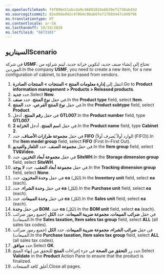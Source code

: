 ```yaml
---
ms.openlocfilehash: f4f096e51abcda9c46801824a6639ef1730ab45d
ms.sourcegitcommit: 82ed9ded42c47064c90ab6fe717893447cd48796
ms.translationtype: HT
ms.contentlocale: ar-SA
ms.lasthandoff: 10/19/2020
ms.locfileid: "6073101"
---
```

## <a name="scenario"></a><span data-ttu-id="f3e5a-101">السيناريو</span><span class="sxs-lookup"><span data-stu-id="f3e5a-101">Scenario</span></span>

<span data-ttu-id="f3e5a-102">في شركة **USMF**، تحتاج إلى إنشاء صنف جديد، لتكوين خزانة جديد، ليتم شراؤه من الموردين.</span><span class="sxs-lookup"><span data-stu-id="f3e5a-102">In the company **USMF**, you need to create a new item, for a new configuration of cabinet, to be purchased from vendors.</span></span>

1.  <span data-ttu-id="f3e5a-103">انتقل إلى **إدارة معلومات المنتج > المنتجات > المنتجات الصادرة**.</span><span class="sxs-lookup"><span data-stu-id="f3e5a-103">Go to **Product information management > Products > Released products**.</span></span>
2.  <span data-ttu-id="f3e5a-104">حدد **جديد‏‎**.</span><span class="sxs-lookup"><span data-stu-id="f3e5a-104">Select **New**.</span></span>
3.  <span data-ttu-id="f3e5a-105">في حقل **نوع المنتج**، حدد **صنف**.</span><span class="sxs-lookup"><span data-stu-id="f3e5a-105">In the **Product type** field, select **Item**.</span></span>
4.  <span data-ttu-id="f3e5a-106">في حقل **نوع المنتج الفرعي**، حدد **المنتج**.</span><span class="sxs-lookup"><span data-stu-id="f3e5a-106">In the **Product subtype** field, select **Product**.</span></span>
5.  <span data-ttu-id="f3e5a-107">في حقل **رقم المنتج**، أدخل **GTL007**.</span><span class="sxs-lookup"><span data-stu-id="f3e5a-107">In the **Product number** field, type **GTL007**.</span></span>
6.  <span data-ttu-id="f3e5a-108">في حقل **اسم المنتج**، أدخل **الخزانة 2**.</span><span class="sxs-lookup"><span data-stu-id="f3e5a-108">In the **Product name** field, type **Cabinet 2**.</span></span>
7.  <span data-ttu-id="f3e5a-109">في حقل **مجموعة طرازات الأصناف**، حدد **FIFO** (‏‫الوارد أولاً يُصرف أولاً‬ (FIFO)).</span><span class="sxs-lookup"><span data-stu-id="f3e5a-109">In the **Item model group** field, select **FIFO** (First In-First Out).</span></span>
8.  <span data-ttu-id="f3e5a-110">في حقل **مجموعة الصنف**، حدد **التلفاز والفيديو**.</span><span class="sxs-lookup"><span data-stu-id="f3e5a-110">In the **Item group** field, select **TV&Video**.</span></span>
9.  <span data-ttu-id="f3e5a-111">في حقل **مجموعة أبعاد التخزين**، حدد **SiteWH**.</span><span class="sxs-lookup"><span data-stu-id="f3e5a-111">In the **Storage dimension group** field, select **SiteWH**.</span></span>
10. <span data-ttu-id="f3e5a-112">في حقل **مجموعة أبعاد التعقب**، حدد **لا يوجد**.</span><span class="sxs-lookup"><span data-stu-id="f3e5a-112">In the **Tracking dimension group** field, select **None**.</span></span>
11. <span data-ttu-id="f3e5a-113">في حقل **وحدة المخزون**، حدد **ea** (لكل).</span><span class="sxs-lookup"><span data-stu-id="f3e5a-113">In the **Inventory unit** field, select **ea** (each).</span></span>
12. <span data-ttu-id="f3e5a-114">في حقل **وحدة الشراء**، حدد **ea** (لكل).</span><span class="sxs-lookup"><span data-stu-id="f3e5a-114">In the **Purchase unit** field, select **ea** (each).</span></span>
13. <span data-ttu-id="f3e5a-115">في حقل **وحدة المبيعات**، حدد **ea** (لكل).</span><span class="sxs-lookup"><span data-stu-id="f3e5a-115">In the **Sales unit** field, select **ea** (each).</span></span>
14. <span data-ttu-id="f3e5a-116">في حقل **وحدة BOM**، حدد **ea** (لكل).</span><span class="sxs-lookup"><span data-stu-id="f3e5a-116">In the **BOM unit** field, select **ea** (each).</span></span>
15. <span data-ttu-id="f3e5a-117">في حقل **ضرائب المبيعات، مجموعة ضريبة المبيعات**، حدد **الكل** (جميع رموز ضرائب المبيعات).</span><span class="sxs-lookup"><span data-stu-id="f3e5a-117">In the **Sales taxation, Item sales tax group** field, select **ALL** (all sales tax codes).</span></span>
16. <span data-ttu-id="f3e5a-118">في حقل **ضرائب الشراء، مجموعة ضريبة المبيعات**، حدد **الكل** (جميع رموز ضرائب المبيعات).</span><span class="sxs-lookup"><span data-stu-id="f3e5a-118">In the **Purchase taxation, Item sales tax group** field, select **ALL** (all sales tax codes).</span></span>
17. <span data-ttu-id="f3e5a-119">حدد **موافق**.</span><span class="sxs-lookup"><span data-stu-id="f3e5a-119">Select **OK**.</span></span>
18. <span data-ttu-id="f3e5a-120">حدد زر **التحقق من الصحة** في جزء إجراءات **المنتج** للتحقق من إنهاء المنتج.</span><span class="sxs-lookup"><span data-stu-id="f3e5a-120">Select **Validate** in the **Product** Action Pane to ensure that the product is finalized.</span></span>
19. <span data-ttu-id="f3e5a-121">أغلق كافة الصفحات.</span><span class="sxs-lookup"><span data-stu-id="f3e5a-121">Close all pages.</span></span>

